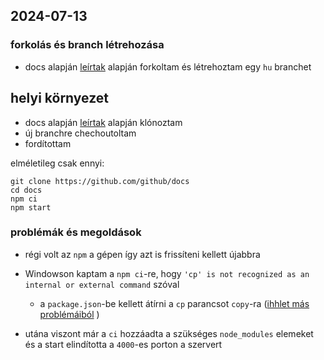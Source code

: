 



## 2024-07-13

### forkolás és branch létrehozása

- docs alapján [leírtak](https://docs.github.com/en/contributing/setting-up-your-environment-to-work-on-github-docs/working-on-github-docs-in-a-codespace) alapján forkoltam és létrehoztam egy `hu` branchet

## helyi környezet 

- docs alapján [leírtak](https://docs.github.com/en/contributing/setting-up-your-environment-to-work-on-github-docs/creating-a-local-environment) alapján klónoztam
- új branchre chechoutoltam 
- fordítottam

elméletileg csak ennyi:

```
git clone https://github.com/github/docs
cd docs
npm ci
npm start
```

### problémák és megoldások

- régi volt az `npm` a gépen így azt is frissíteni kellett újabbra

- Windowson kaptam a `npm ci`-re, hogy `'cp' is not recognized as an internal or external command` szóval
  - a `package.json`-be kellett átírni a `cp` parancsot `copy`-ra ([ihhlet más problémáiból](https://github.com/mschwarzmueller/reactjs-basics/issues/2) )

- utána viszont már a `ci` hozzáadta a szükséges `node_modules` elemeket és a start elindította a `4000`-es porton a szervert







